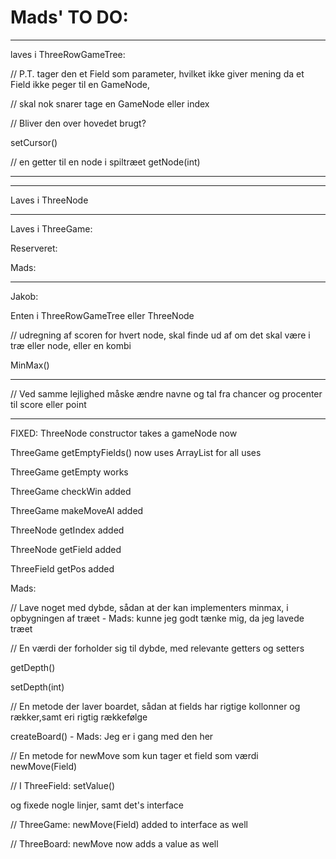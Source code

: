 # Mads' TO DO:


_____________________________________________________________________________________________________________

laves i ThreeRowGameTree:

// P.T. tager den et Field som parameter, hvilket ikke giver mening da et Field ikke peger til en GameNode,

// skal nok snarer tage en GameNode eller index

// Bliver den over hovedet brugt?

setCursor()

// en getter til en node i spiltræet
getNode(int)

-----------------------
____________________________________________________________________________________________
Laves i ThreeNode
____________________________________________________________________________________________

Laves i ThreeGame:






Reserveret:

Mads:






____________________________________________________________________________________________
Jakob:

Enten i ThreeRowGameTree eller ThreeNode

// udregning af scoren for hvert node, skal finde ud af om det skal være i træ eller node, eller en kombi

MinMax()

-------------------

// Ved samme lejlighed måske ændre navne og tal fra chancer og procenter til score eller point
____________________________________________________________________________________________
FIXED:
ThreeNode constructor takes a gameNode now

ThreeGame getEmptyFields() now uses ArrayList for all uses

ThreeGame getEmpty works

ThreeGame checkWin added

ThreeGame makeMoveAI added

ThreeNode getIndex added

ThreeNode getField added

ThreeField getPos added

Mads:

// Lave noget med dybde, sådan at der kan implementers minmax, i opbygningen af træet - Mads: kunne jeg godt tænke mig, da jeg lavede træet

// En værdi der forholder sig til dybde, med relevante getters og setters

getDepth()

setDepth(int)

// En metode der laver boardet, sådan at fields har rigtige kollonner og rækker,samt eri rigtig rækkefølge

createBoard() - Mads: Jeg er i gang med den her

// En metode for newMove som kun tager et field som værdi
newMove(Field)

// I ThreeField:
setValue()

og fixede nogle linjer, samt det's interface

// ThreeGame:
newMove(Field)
added to interface as well

// ThreeBoard:
newMove now adds a value as well
